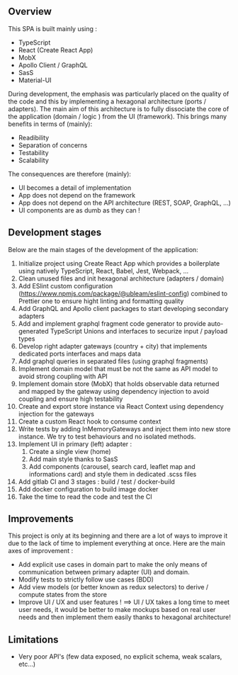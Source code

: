 ## Overview

This SPA is built mainly using :

-   TypeScript
-   React (Create React App)
-   MobX
-   Apollo Client / GraphQL
-   SasS
-   Material-UI

During development, the emphasis was particularly placed on the quality of the code and this by implementing a hexagonal architecture (ports / adapters).
The main aim of this architecture is to fully dissociate the core of the application (domain / logic ) from the UI (framework).
This brings many benefits in terms of (mainly):

-   Readibility
-   Separation of concerns
-   Testability
-   Scalability

The consequences are therefore (mainly):

-   UI becomes a detail of implementation
-   App does not depend on the framework
-   App does not depend on the API architecture (REST, SOAP, GraphQL, ...)
-   UI components are as dumb as they can !

## Development stages

Below are the main stages of the development of the application:

1. Initialize project using Create React App which provides a boilerplate using natively TypeScript, React, Babel, Jest, Webpack, ...
2. Clean unused files and init hexagonal architecture (adapters / domain)
3. Add ESlint custom configuration (https://www.npmjs.com/package/@ubleam/eslint-config) combined to Prettier one to ensure hight linting and formatting quality
4. Add GraphQL and Apollo client packages to start developing secondary adapters
5. Add and implement graphql fragment code generator to provide auto-generated TypeScript Unions and interfaces to securize input / payload types
6. Develop right adapter gateways (country + city) that implements dedicated ports interfaces and maps data
7. Add graphql queries in separated files (using graphql fragments)
8. Implement domain model that must be not the same as API model to avoid strong coupling with API
9. Implement domain store (MobX) that holds observable data returned and mapped by the gateway using dependency injection to avoid coupling and ensure high testability
10. Create and export store instance via React Context using dependency injection for the gateways
11. Create a custom React hook to consume context
12. Write tests by adding InMemoryGateways and inject them into new store instance. We try to test behaviours and no isolated methods.
13. Implement UI in primary (left) adapter :
    1. Create a single view (home)
    2. Add main style thanks to SasS
    3. Add components (carousel, search card, leaflet map and informations card) and style them in dedicated .scss files
14. Add gitlab CI and 3 stages : build / test / docker-build
15. Add docker configuration to build image docker
16. Take the time to read the code and test the CI

## Improvements

This project is only at its beginning and there are a lot of ways to improve it due to the lack of time to implement everything at once.
Here are the main axes of improvement :

-   Add explicit use cases in domain part to make the only means of communication between primary adapter (UI) and domain.
-   Modify tests to strictly follow use cases (BDD)
-   Add view models (or better known as redux selectors) to derive / compute states from the store
-   Improve UI / UX and user features ! ==> UI / UX takes a long time to meet user needs, it would be better to make mockups based on real user needs and then implement them easily thanks to hexagonal architecture!

## Limitations

-   Very poor API's (few data exposed, no explicit schema, weak scalars, etc...)
